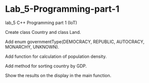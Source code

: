 # Lab_5-Programming-part-1
lab_5 С++ Programming part 1 (IoT)

Create class Country and class Land.

Add enum governmentType(DEMOCRACY, REPUBLIC, AUTOCRACY, MONARCHY, UNKNOWN).

Add function for calculation of population density.

Add method for sorting country by GDP.

Show the results on the display in the main function.
